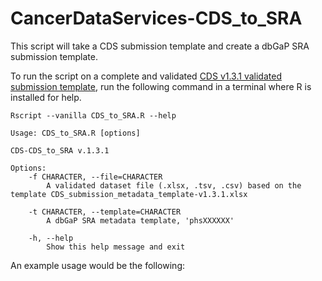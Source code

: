 # CancerDataServices-CDS_to_SRA
This script will take a CDS submission template and create a dbGaP SRA submission template.

To run the script on a complete and validated [CDS v1.3.1 validated submission template](https://github.com/CBIIT/CancerDataServices-SubmissionValidationR), run the following command in a terminal where R is installed for help.

```
Rscript --vanilla CDS_to_SRA.R --help
```

```
Usage: CDS_to_SRA.R [options]

CDS-CDS_to_SRA v.1.3.1

Options:
	-f CHARACTER, --file=CHARACTER
		A validated dataset file (.xlsx, .tsv, .csv) based on the template CDS_submission_metadata_template-v1.3.1.xlsx

	-t CHARACTER, --template=CHARACTER
		A dbGaP SRA metadata template, 'phsXXXXXX'

	-h, --help
		Show this help message and exit
```

An example usage would be the following:
